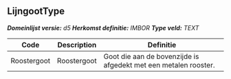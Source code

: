 ﻿## LijngootType

*__Domeinlijst versie:__ d5*
*__Herkomst definitie:__ IMBOR*
*__Type veld:__ TEXT*

|__Code__ |__Description__ |__Definitie__	|
|	---	|	---	|   ---	| 
| Roostergoot | Roostergoot | Goot die aan de bovenzijde is afgedekt met een metalen rooster. |
